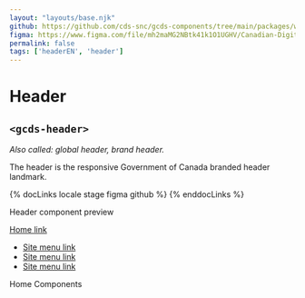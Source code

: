 ```yaml
---
layout: "layouts/base.njk"
github: https://github.com/cds-snc/gcds-components/tree/main/packages/web/src/components/gcds-header
figma: https://www.figma.com/file/mh2maMG2NBtk41k1O1UGHV/Canadian-Digital-Service%E2%80%A8---GC-Design-System?node-id=2928%3A13680&t=ciEmm7GYyGAY73zZ-0
permalink: false
tags: ['headerEN', 'header']
---
```


<h1 class="mb-0">Header</h1>
<h2 class="mt-0 mb-400"><code>&lt;gcds-header&gt;</code></h2>

_Also called: global header, brand header._

The header is the responsive Government of Canada branded header landmark.

{% docLinks locale stage figma github %}
{% enddocLinks %}

<div class="my-500 b-sm b-gray">
  <p class="container-full font-semibold px-300 py-200 bb-sm b-gray bg-light">
    Header component preview
  </p>
  <div class="px-300 pt-400 pb-200">
    <gcds-header lang-href="#" skip-to-href="#">
      <gcds-site-menu alignment="right" slot="menu">
        <a href="" class="home-link link-inherit link-no-underline" slot="left">
          Home link
        </a>
        <ul >
        <li><a href="">Site menu link</a></li>
        <li><a href="">Site menu link</a></li>
        <li><a href="">Site menu link</a></li>
        </ul>
      </gcds-site-menu>
      <gcds-breadcrumbs hide-canada-link slot="menu">
        <gcds-breadcrumbs-item href="#">Home</gcds-breadcrumbs-item>
        <gcds-breadcrumbs-item href="#">Components</gcds-breadcrumbs-item>
      </gcds-breadcrumbs>
    </gcds-header>
  </div>
</div>
